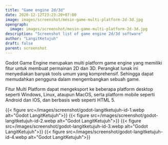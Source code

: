 ```yaml
---
title: "Game engine 2d/3d"
date: 2020-12-12T23:23:20+07:00
image: images/screenshot/mesin-game-multi-platform-2d-3d.jpg
opengraph:
  image: images/screenshot/mesin-game-multi-platform-2d-3d.jpg
description: "Screenshot list of game engine 2d/3d software"
author: "LangitKetujuh"
draft: false
parent: screenshot
---
```


Godot Game Engine merupakan multi platform game engine yang memiliki fitur untuk membuat permainan 2D dan 3D. Perangkat lunak ini menyediakan banyak tools umum yang komprehensif. Sehingga dapat memudahkan pengguna dalam mengembangkan sebuah game.

Fitur Multi Platform dapat mengeksport ke beberapa platform desktop seperti Windows, Linux, ataupun MacOS, serta platform mobile seperti Android dan IOS, dan berbasis web seperti HTML 5.

{{< figure src=/images/screenshot/godot-langitketujuh-id-1.webp alt="Godot LangitKetujuh">}}
{{< figure src=/images/screenshot/godot-langitketujuh-id-2.webp alt="Godot LangitKetujuh">}}
{{< figure src=/images/screenshot/godot-langitketujuh-id-3.webp alt="Godot LangitKetujuh">}}
{{< figure src=/images/screenshot/godot-langitketujuh-id-4.webp alt="Godot LangitKetujuh">}}
